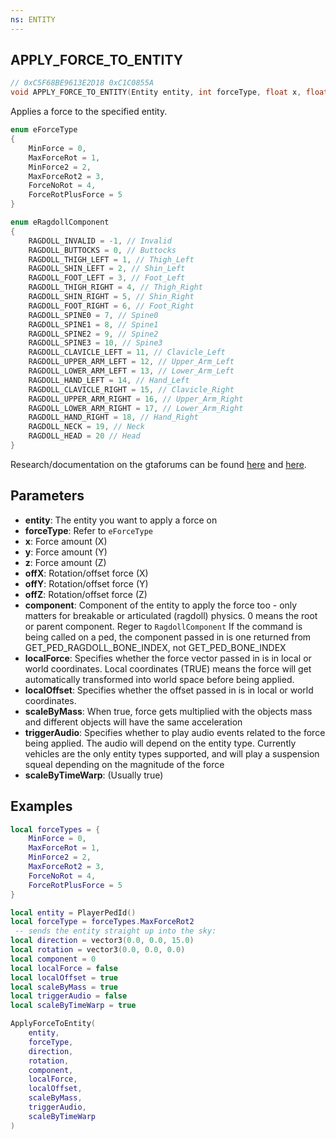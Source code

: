```yaml
---
ns: ENTITY
---
```

## APPLY_FORCE_TO_ENTITY

```c
// 0xC5F68BE9613E2D18 0xC1C0855A
void APPLY_FORCE_TO_ENTITY(Entity entity, int forceType, float x, float y, float z, float offX, float offY, float offZ, int component, BOOL localForce, BOOL localOffset, BOOL scaleByMass, BOOL triggerAudio, BOOL scaleByTimeWarp);
```

Applies a force to the specified entity.

```c
enum eForceType
{
    MinForce = 0,
    MaxForceRot = 1,
    MinForce2 = 2,
    MaxForceRot2 = 3,
    ForceNoRot = 4,
    ForceRotPlusForce = 5
}

enum eRagdollComponent
{
	RAGDOLL_INVALID = -1, // Invalid
	RAGDOLL_BUTTOCKS = 0, // Buttocks
	RAGDOLL_THIGH_LEFT = 1, // Thigh_Left
	RAGDOLL_SHIN_LEFT = 2, // Shin_Left
	RAGDOLL_FOOT_LEFT = 3, // Foot_Left
	RAGDOLL_THIGH_RIGHT = 4, // Thigh_Right
	RAGDOLL_SHIN_RIGHT = 5, // Shin_Right
	RAGDOLL_FOOT_RIGHT = 6, // Foot_Right
	RAGDOLL_SPINE0 = 7, // Spine0
	RAGDOLL_SPINE1 = 8, // Spine1
	RAGDOLL_SPINE2 = 9, // Spine2
	RAGDOLL_SPINE3 = 10, // Spine3
	RAGDOLL_CLAVICLE_LEFT = 11, // Clavicle_Left
	RAGDOLL_UPPER_ARM_LEFT = 12, // Upper_Arm_Left
	RAGDOLL_LOWER_ARM_LEFT = 13, // Lower_Arm_Left
	RAGDOLL_HAND_LEFT = 14, // Hand_Left
	RAGDOLL_CLAVICLE_RIGHT = 15, // Clavicle_Right
	RAGDOLL_UPPER_ARM_RIGHT = 16, // Upper_Arm_Right
	RAGDOLL_LOWER_ARM_RIGHT = 17, // Lower_Arm_Right
	RAGDOLL_HAND_RIGHT = 18, // Hand_Right
	RAGDOLL_NECK = 19, // Neck
	RAGDOLL_HEAD = 20 // Head
}

```

Research/documentation on the gtaforums can be found [here](https://gtaforums.com/topic/885669-precisely-define-object-physics/) and [here](https://gtaforums.com/topic/887362-apply-forces-and-momentums-to-entityobject/).


## Parameters
* **entity**: The entity you want to apply a force on
* **forceType**: Refer to `eForceType`
* **x**: Force amount (X)
* **y**: Force amount (Y)
* **z**: Force amount (Z)
* **offX**: Rotation/offset force (X)
* **offY**: Rotation/offset force (Y)
* **offZ**: Rotation/offset force (Z)
* **component**: Component of the entity to apply the force too - only matters for breakable or articulated (ragdoll) physics. 0 means the root or parent component. Reger to `RagdollComponent`
If the command is being called on a ped, the component passed in is one returned from GET_PED_RAGDOLL_BONE_INDEX, not GET_PED_BONE_INDEX
* **localForce**: Specifies whether the force vector passed in is in local or world coordinates. Local coordinates (TRUE) means the force will get automatically transformed into world space before being applied. 
* **localOffset**: Specifies whether the offset passed in is in local or world coordinates.
* **scaleByMass**: When true, force gets multiplied with the objects mass and different objects will have the same acceleration
* **triggerAudio**: Specifies whether to play audio events related to the force being applied. The audio will depend on the entity type. Currently vehicles are the only entity types supported, and will play a suspension squeal depending on the magnitude of the force
* **scaleByTimeWarp**: (Usually true)


## Examples
```lua
local forceTypes = {
    MinForce = 0,
    MaxForceRot = 1,
    MinForce2 = 2,
    MaxForceRot2 = 3,
    ForceNoRot = 4,
    ForceRotPlusForce = 5
}

local entity = PlayerPedId()
local forceType = forceTypes.MaxForceRot2
 -- sends the entity straight up into the sky:
local direction = vector3(0.0, 0.0, 15.0)
local rotation = vector3(0.0, 0.0, 0.0)
local component = 0
local localForce = false
local localOffset = true
local scaleByMass = true
local triggerAudio = false
local scaleByTimeWarp = true

ApplyForceToEntity(
    entity,
    forceType,
    direction,
    rotation,
    component,
    localForce,
    localOffset,
    scaleByMass,
    triggerAudio,
    scaleByTimeWarp
)
```
